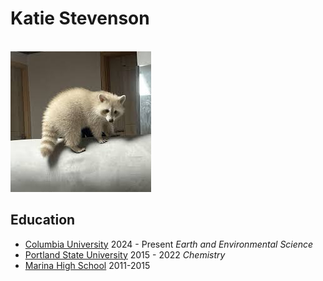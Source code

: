 # Katie Stevenson
\
![](racoon.jpeg)

## Education

* [Columbia University](https://columbia.edu/) 2024 - Present *Earth and Environmental Science* 
* [Portland State University](https://www.pdx.edu/) 2015 - 2022
*Chemistry*
* [Marina High School](https://www.marinavikings.org/) 2011-2015




